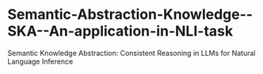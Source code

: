 # Semantic-Abstraction-Knowledge--SKA--An-application-in-NLI-task
Semantic Knowledge Abstraction: Consistent Reasoning in LLMs for Natural Language Inference
